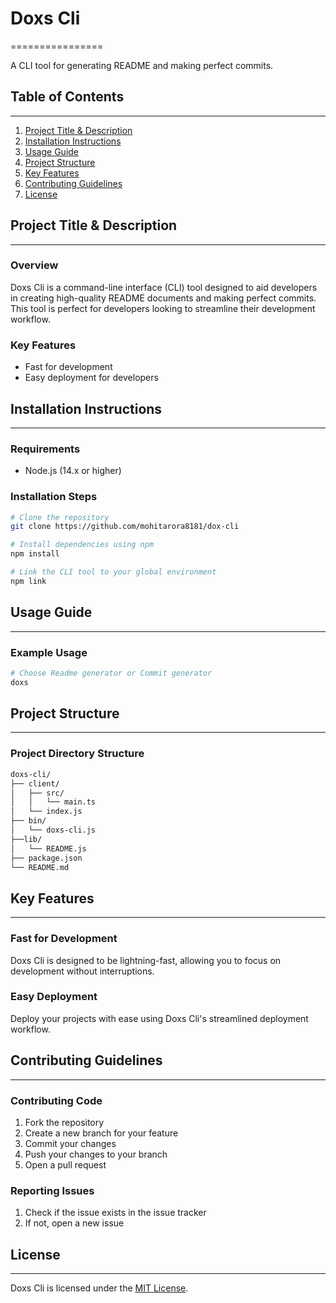 # Doxs Cli
================

A CLI tool for generating README and making perfect commits.

## Table of Contents
-----------------

1. [Project Title & Description](#project-title-and-description)
2. [Installation Instructions](#installation-instructions)
3. [Usage Guide](#usage-guide)
4. [Project Structure](#project-structure)
6. [Key Features](#key-features)
8. [Contributing Guidelines](#contributing-guidelines)
9. [License](#license)

## Project Title & Description
-----------------------------

### Overview

Doxs Cli is a command-line interface (CLI) tool designed to aid developers in creating high-quality README documents and making perfect commits. This tool is perfect for developers looking to streamline their development workflow.

### Key Features

*   Fast for development
*   Easy deployment for developers

## Installation Instructions
---------------------------

### Requirements

*   Node.js (14.x or higher)

### Installation Steps

```bash
# Clone the repository
git clone https://github.com/mohitarora8181/dox-cli

# Install dependencies using npm
npm install

# Link the CLI tool to your global environment
npm link
```

## Usage Guide
----------------

### Example Usage

```bash
# Choose Readme generator or Commit generator
doxs
```

## Project Structure
---------------------

### Project Directory Structure

```markdown
doxs-cli/
├── client/
│   ├── src/
│   │   └── main.ts
│   └── index.js
├── bin/
│   └── doxs-cli.js
├──lib/
│   └── README.js
├── package.json
└── README.md
```

## Key Features
----------------

### Fast for Development

Doxs Cli is designed to be lightning-fast, allowing you to focus on development without interruptions.

### Easy Deployment

Deploy your projects with ease using Doxs Cli's streamlined deployment workflow.


## Contributing Guidelines
---------------------------

### Contributing Code

1.  Fork the repository
2.  Create a new branch for your feature
3.  Commit your changes
4.  Push your changes to your branch
5.  Open a pull request

### Reporting Issues

1.  Check if the issue exists in the issue tracker
2.  If not, open a new issue

## License
--------

Doxs Cli is licensed under the [MIT License](LICENSE.markdown).
